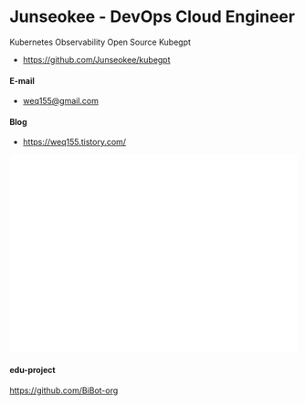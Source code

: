 # Junseokee - DevOps Cloud Engineer

Kubernetes Observability Open Source Kubegpt
  - https://github.com/Junseokee/kubegpt


#### E-mail
  - weq155@gmail.com

#### Blog
  - https://weq155.tistory.com/


![Metrics](/github-metrics.svg)


#### edu-project
https://github.com/BiBot-org
